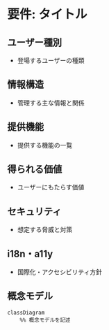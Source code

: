 # 要件: タイトル

## ユーザー種別
- 登場するユーザーの種類

## 情報構造
- 管理する主な情報と関係

## 提供機能
- 提供する機能の一覧

## 得られる価値
- ユーザーにもたらす価値

## セキュリティ
- 想定する脅威と対策

## i18n・a11y
- 国際化・アクセシビリティ方針

## 概念モデル
```mermaid
classDiagram
    %% 概念モデルを記述
```
